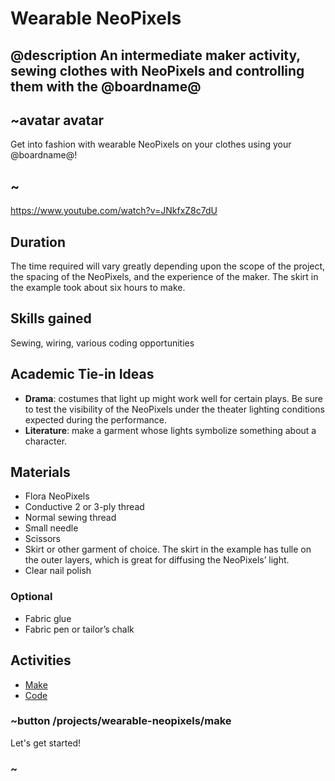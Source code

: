 
# Wearable NeoPixels

## @description An intermediate maker activity, sewing clothes with NeoPixels and controlling them with the @boardname@  

## ~avatar avatar

Get into fashion with wearable NeoPixels on your clothes using your @boardname@!

## ~

https://www.youtube.com/watch?v=JNkfxZ8c7dU

## Duration

The time required will vary greatly depending upon the scope of the project, the spacing of the NeoPixels, and the experience of the maker. The skirt in the example took about six hours to make.

## Skills gained

Sewing, wiring, various coding opportunities

## Academic Tie-in Ideas

* **Drama**: costumes that light up might work well for certain plays. Be sure to test the visibility of the NeoPixels under the theater lighting conditions expected during the performance.
* **Literature**: make a garment whose lights symbolize something about a character.

## Materials 

* Flora NeoPixels
* Conductive 2 or 3-ply thread
* Normal sewing thread 
* Small needle
* Scissors
* Skirt or other garment of choice. The skirt in the example has tulle on the outer layers, which is great for diffusing the NeoPixels’ light.
* Clear nail polish

### Optional

* Fabric glue
* Fabric pen or tailor’s chalk

## Activities

* [Make](/projects/wearable-neopixels/make)  
* [Code](/projects/wearable-neopixels/code)  

### ~button /projects/wearable-neopixels/make

Let's get started!

### ~
